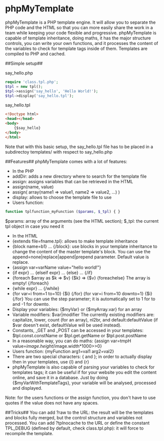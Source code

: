 phpMyTemplate
=============

phpMyTemplate is a PHP template engine. It will allow you to separate the PHP code and the HTML so that you can more easily share the work in a team while keeping your code flexible and progressive. phpMyTemplate is capable of template inheritance, doing maths, it has the major structure controls, you can write your own functions, and it processes the content of the variables to check for template tags inside of them. Templates are compiled to PHP and cached.

##Simple setup##

say_hello.php
```php
require 'class.tpl.php';
$tpl = new tpl();
$tpl->assign('say_hello', 'Hello World!');
$tpl->display('say_hello.tpl');
```

say_hello.tpl
```html
<!Doctype html>
<head></head>
<body>
	{$say_hello}
</body>
</html>
```

Note that with this basic setup, the say_hello.tpl file has to be placed in a subdirectoy templates/ with respect to say_hello.php

##Features##
phpMyTemplate comes with a lot of features:
* In the PHP
 * addDir: adds a new directory where to search for the template file
 * assign: assigns variables that can be retrieved in the HTML
  * assign(name, value)
  * assign( array(name1 => value1, name2 => value2, ...) )
 * display: allows to choose the template file to use
 * Users function:
 ```php
 function tplfunction_myFunction ($params, $_tpl) { }
 ```
 $params: array of the arguments (see the HTML section); $_tpl: the current tpl object in case you need it
* In the HTML
 * {extends file=fname.tpl}: allows to make template inheritance
 * {block name=b1} ... {/block}: use blocks in your template inheritance to change the content of the master template's block. You can use the append=none|replace|append|prepend parameter. Default value is replace.
 * {assign var=varName value="hello world!"}
 * {if expr} ... {elseif expr} ... {else} ... {/if}
 * {foreach $array as $k => $v} {$k} => {$v} {foreachelse} The array is empty! {/foreach}
 * {while expr} ... {/while}
 * {for var=i from=1 to=10} {$i} {/for}
 {for var=i from=10 downto=1} {$i} {/for}
 You can use the step parameter; it is automatically set to 1 for to and -1 for downto.
 * Display your variables: {$myVar} or {$myArray.var} for an array
 * Variable modifiers: $var|modifier
 The currently existing modifiers are: capitalize, lower, count (for an array), nl2br, and default:defaultValue (if $var doesn't exist, defaultValue will be used instead).
 * Constants, _GET and _POST can be accessed in your templates: $tpl.const.constName or $tpl.get.getName or $tpl.post.postName
 * In a reasonable way, you can do maths: {assign var=tmpH value=$image.height/$image.width*1000>>0}
 * Users function: {myFunction arg1=val1 arg2=val2}
 * There are two special characters: { and }; in order to actually display then in your templates, use {l} and {r}
 * phpMyTemplate is also capable of parsing your variables to check for templates tags; it can be useful if for your website you edit the content online, and save it in a database. Just by doing {$myVarWithTemplateTags}, your variable will be analysed, processed and displayed.

Note: for the users functions or the assign function, you don't have to use quotes if the value does not have any spaces.

##Tricks##
You can add ?raw to the URL: the result will be the templates and blocks fully merged, but the control structure and variables not processed.
You can add ?tplnocache to the URL or define the constant TPL_DEBUG (defined by default, check class.tpl.php): it will force to recompile the template.
